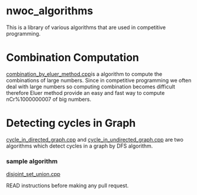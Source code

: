 # nwoc_algorithms
This is a library of various algorithms that are used in competitive programming.

# Combination Computation
[combination_by_eluer_method.cpp](Algorithms/Combination/combination_by_eluer_method.cpp)is a algorithm to compute the combinations of large numbers. Since in competitive programming we often deal with large numbers so computing combination becomes difficult therefore Eluer method provide an easy and fast way to compute nCr%1000000007 of big numbers.

# Detecting cycles in Graph
[cycle_in_directed_graph.cpp](Algorithms/Graphs/cycle_in_directed_graph.cpp) and [cycle_in_undirected_graph.cpp](Algorithms/Graphs/cycle_in_undirected_graph.cpp) are two algorithms which detect cycles in a graph by DFS algorithm.
### sample algorithm
[disjoint_set_union.cpp](Algorithms/disjoint_set_union/disjoint_set_union.cpp)


READ instructions before making any pull request.

